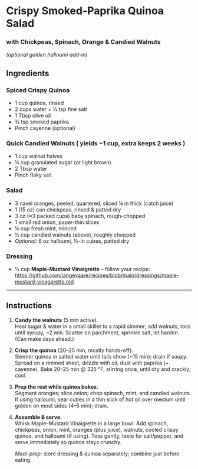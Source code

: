 # Crispy Smoked-Paprika Quinoa Salad  
### with Chickpeas, Spinach, Orange & Candied Walnuts  
*(optional golden halloumi add-in)*  

## Ingredients
### Spiced Crispy Quinoa  
- 1 cup quinoa, rinsed  
- 2 cups water + ½ tsp fine salt  
- 1 Tbsp olive oil  
- ¾ tsp smoked paprika  
- Pinch cayenne (optional)  

### Quick Candied Walnuts ( yields ~1 cup, extra keeps 2 weeks )  
- 1 cup walnut halves  
- ¼ cup granulated sugar (or light brown)  
- 2 Tbsp water  
- Pinch flaky salt  

### Salad  
- 3 navel oranges, peeled, quartered, sliced ¼ in thick (catch juice)  
- 1 (15 oz) can chickpeas, rinsed & patted dry  
- 3 oz (≈3 packed cups) baby spinach, rough-chopped  
- 1 small red onion, paper-thin slices  
- ¼ cup fresh mint, minced  
- ½ cup candied walnuts (above), roughly chopped  
- *Optional:* 6 oz halloumi, ½-in cubes, patted dry  

### Dressing  
- ½ cup **Maple-Mustard Vinaigrette** – follow your recipe:  
  <https://github.com/jangevaare/recipes/blob/main/dressings/maple-mustard-vinagarette.md>

---

## Instructions
1. **Candy the walnuts** (5 min active).  
   Heat sugar & water in a small skillet to a rapid simmer; add walnuts, toss until syrupy, ~2 min. Scatter on parchment, sprinkle salt, let harden. (Can make days ahead.)

2. **Crisp the quinoa** (20–25 min, mostly hands-off).  
   Simmer quinoa in salted water until tails show (~15 min); drain if soupy. Spread on a rimmed sheet, drizzle with oil, dust with paprika (+ cayenne). Bake 20–25 min @ 325 °F, stirring once, until dry and crackly; cool.

3. **Prep the rest while quinoa bakes.**  
   Segment oranges; slice onion; chop spinach, mint, and candied walnuts.  
   If using halloumi, sear cubes in a thin slick of hot oil over medium until golden on most sides (4–5 min); drain.

4. **Assemble & serve.**  
   Whisk Maple-Mustard Vinaigrette in a large bowl. Add spinach, chickpeas, onion, mint, oranges (plus juice), walnuts, cooled crispy quinoa, and halloumi (if using). Toss gently, taste for salt/pepper, and serve immediately so quinoa stays crunchy.  

   *Meal-prep:* store dressing & quinoa separately; combine just before eating.
